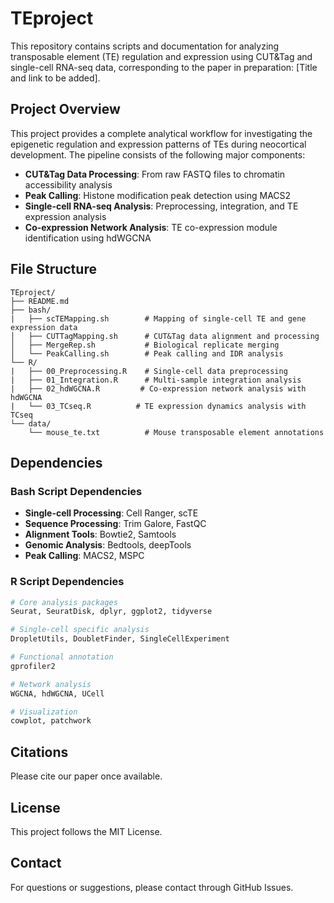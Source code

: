 # TEproject

This repository contains scripts and documentation for analyzing transposable element (TE) regulation and expression using CUT&Tag and single-cell RNA-seq data, corresponding to the paper in preparation: [Title and link to be added].

## Project Overview

This project provides a complete analytical workflow for investigating the epigenetic regulation and expression patterns of TEs during neocortical development. The pipeline consists of the following major components:

- **CUT&Tag Data Processing**: From raw FASTQ files to chromatin accessibility analysis
- **Peak Calling**: Histone modification peak detection using MACS2
- **Single-cell RNA-seq Analysis**: Preprocessing, integration, and TE expression analysis
- **Co-expression Network Analysis**: TE co-expression module identification using hdWGCNA

## File Structure

```
TEproject/
├── README.md
├── bash/
|   ├── scTEMapping.sh        # Mapping of single-cell TE and gene expression data
│   ├── CUTTagMapping.sh      # CUT&Tag data alignment and processing
│   ├── MergeRep.sh           # Biological replicate merging
│   └── PeakCalling.sh        # Peak calling and IDR analysis
└── R/
|   ├── 00_Preprocessing.R    # Single-cell data preprocessing
|   ├── 01_Integration.R      # Multi-sample integration analysis
|   ├── 02_hdWGCNA.R         # Co-expression network analysis with hdWGCNA
|   └── 03_TCseq.R          # TE expression dynamics analysis with TCseq
└── data/
    └── mouse_te.txt          # Mouse transposable element annotations
```

## Dependencies

### Bash Script Dependencies

- **Single-cell Processing**: Cell Ranger, scTE
- **Sequence Processing**: Trim Galore, FastQC
- **Alignment Tools**: Bowtie2, Samtools
- **Genomic Analysis**: Bedtools, deepTools
- **Peak Calling**: MACS2, MSPC

### R Script Dependencies

```r
# Core analysis packages
Seurat, SeuratDisk, dplyr, ggplot2, tidyverse

# Single-cell specific analysis
DropletUtils, DoubletFinder, SingleCellExperiment

# Functional annotation
gprofiler2

# Network analysis
WGCNA, hdWGCNA, UCell

# Visualization
cowplot, patchwork
```

## Citations

Please cite our paper once available.

## License

This project follows the MIT License.

## Contact

For questions or suggestions, please contact through GitHub Issues.

